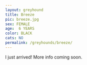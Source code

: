 ```yaml
---
layout: greyhound
title: Breeze
pic: breeze.jpg
sex: FEMALE
age:  6 YEARS
color: BLACK
cats: NO
permalink: /greyhounds/breeze/
---
```


I just arrived! More info coming soon.

